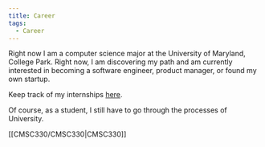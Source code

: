 ```yaml
---
title: Career
tags:
  - Career
---
```

Right now I am a computer science major at the University of Maryland, College Park. Right now, I am discovering my path and am currently interested in becoming a software engineer, product manager, or found my own startup.

Keep track of my internships [here](Internships.md).

Of course, as a student, I still have to go through the processes of University.

[[CMSC330/CMSC330|CMSC330]]